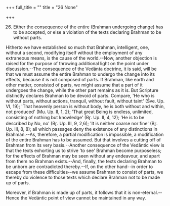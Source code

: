+++
full_title = ""
title = "26 None"

+++


26. Either the consequence of the entire (Brahman undergoing change) has to be accepted, or else a violation of the texts declaring Brahman to be without parts.

Hitherto we have established so much that Brahman, intelligent, one, without a second, modifying itself without the employment of any extraneous means, is the cause of the world.--Now, another objection is raised for the purpose of throwing additional light on the point under discussion.--The consequence of the Vedānta doctrine, it is said, will be that we must assume the entire Brahman to undergo the change into its effects, because it is not composed of parts. If Brahman, like earth and other matter, consisted of parts, we might assume that a part of it undergoes the change, while the other part remains as it is. But Scripture distinctly declares Brahman to be devoid of parts. Compare, 'He who is without parts, without actions, tranquil, without fault, without taint' (Śve. Up. VI, 19); 'That heavenly person is without body, he is both without and within, not produced' (Mu. Up. II, 1, 2); 'That great Being is endless, unlimited, consisting of nothing but knowledge' (Br̥. Up. II, 4, 12); 'He is to be described by No, no' (Br̥. Up. III, 9, 2,6); 'It is neither coarse nor fine' (Br̥. Up. III, 8, 8); all which passages deny the existence of any distinctions in Brahman.--As, therefore, a partial modification is impossible, a modification of the entire Brahman has to be assumed. But that involves a cutting off of Brahman from its very basis.--Another consequence of the Vedāntic view is that the texts exhorting us to strive 'to see' Brahman become purposeless; for the effects of Brahman may be seen without any endeavour, and apart from them no Brahman exists.--And, finally, the texts declaring Brahman to be unborn are contradicted thereby.--If, on the other hand--in order to escape from these difficulties--we assume Brahman to consist of parts, we thereby do violence to those texts which declare Brahman not to be made up of parts.

Moreover, if Brahman is made up of parts, it follows that it is non-eternal.--Hence the Vedāntic point of view cannot be maintained in any way.

